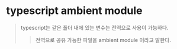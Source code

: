 # typescript ambient module

> typescript는 같은 폴더 내에 있는 변수는 전역으로 사용이 가능하다.
>
> > 전역으로 공유 가능한 파일을 ambient module 이라고 말한다.

